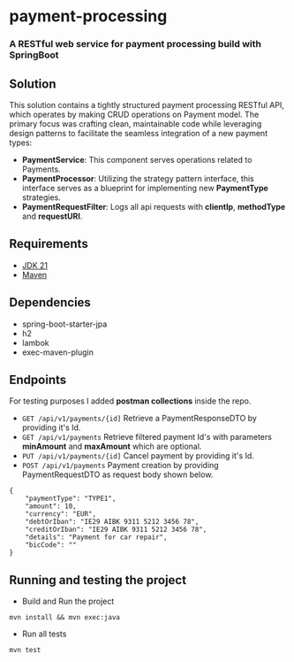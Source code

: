 # payment-processing
### A RESTful web service for payment processing build with SpringBoot

## Solution
This solution contains a tightly structured payment processing RESTful API, which operates by making CRUD operations on
Payment model. The primary focus was crafting clean, maintainable code while leveraging design patterns to facilitate the
seamless integration of a new payment types:
* **PaymentService**: This component serves operations related to Payments.
* **PaymentProcessor**: Utilizing the strategy pattern interface, this interface serves as a blueprint for implementing 
new **PaymentType** strategies.
* **PaymentRequestFilter**: Logs all api requests with **clientIp**, **methodType** and **requestURI**.

## Requirements
* [JDK 21](https://www.oracle.com/java/technologies/downloads/#java21)
* [Maven](https://maven.apache.org/download.cgi)

## Dependencies
* spring-boot-starter-jpa
* h2
* lambok
* exec-maven-plugin

## Endpoints
For testing purposes I added **postman collections** inside the repo.
* `GET /api/v1/payments/{id]` Retrieve a PaymentResponseDTO by providing it's Id.
* `GET /api/v1/payments` Retrieve filtered payment Id's with parameters **minAmount** and **maxAmount** which are optional.
* `PUT /api/v1/payments/{id]` Cancel payment by providing it's Id.
* `POST /api/v1/payments` Payment creation by providing PaymentRequestDTO as request body shown below.
```
{
    "paymentType": "TYPE1",
    "amount": 10,
    "currency": "EUR",
    "debtOrIban": "IE29 AIBK 9311 5212 3456 78",
    "creditOrIban": "IE29 AIBK 9311 5212 3456 78",
    "details": "Payment for car repair",
    "bicCode": ""
}
```

## Running and testing the project
* Build and Run the project
```
mvn install && mvn exec:java
```
* Run all tests
```
mvn test
```
